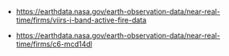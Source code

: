 - https://earthdata.nasa.gov/earth-observation-data/near-real-time/firms/viirs-i-band-active-fire-data

- https://earthdata.nasa.gov/earth-observation-data/near-real-time/firms/c6-mcd14dl